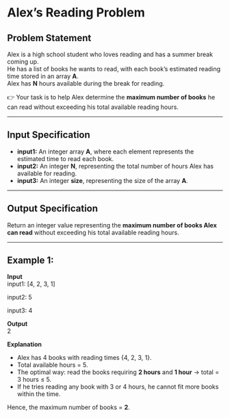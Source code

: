 # Alex’s Reading Problem

## Problem Statement
Alex is a high school student who loves reading and has a summer break coming up.  
He has a list of books he wants to read, with each book’s estimated reading time stored in an array **A**.  
Alex has **N** hours available during the break for reading.  

👉 Your task is to help Alex determine the **maximum number of books** he can read without exceeding his total available reading hours.

---

## Input Specification
- **input1:** An integer array **A**, where each element represents the estimated time to read each book.
- **input2:** An integer **N**, representing the total number of hours Alex has available for reading.
- **input3:** An integer **size**, representing the size of the array **A**.

---

## Output Specification
Return an integer value representing the **maximum number of books Alex can read** without exceeding his total available reading hours.

---

## Example 1:
**Input**  
input1: [4, 2, 3, 1]

input2: 5

input3: 4


**Output**  
2



**Explanation**  
- Alex has 4 books with reading times {4, 2, 3, 1}.  
- Total available hours = 5.  
- The optimal way: read the books requiring **2 hours** and **1 hour** → total = 3 hours ≤ 5.  
- If he tries reading any book with 3 or 4 hours, he cannot fit more books within the time.  

Hence, the maximum number of books = **2**.

